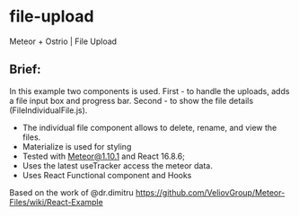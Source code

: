 # file-upload
Meteor + Ostrio | File Upload

## Brief:

In this example two components is used. First - to handle the uploads, adds a file input box and progress bar. Second - to show the file details (FileIndividualFile.js).

* The individual file component allows to delete, rename, and view the files. 
* Materialize is used for styling
* Tested with Meteor@1.10.1 and React 16.8.6;
* Uses the latest useTracker access the meteor data.
* Uses React Functional component and Hooks

Based on the work of @dr.dimitru
https://github.com/VeliovGroup/Meteor-Files/wiki/React-Example
